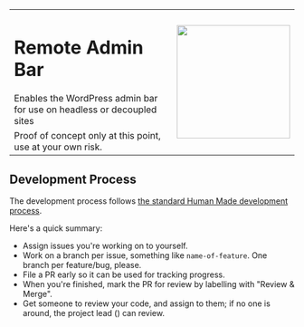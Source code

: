 <table width="100%">
	<tr>
		<td align="left" width="80%">
			<h1>Remote Admin Bar</h1> 
      Enables the WordPress admin bar for use on headless or decoupled sites
		</td>
		<td rowspan="2" width="20%">
			<img src="https://hmn.md/content/themes/hmnmd/assets/images/hm-logo.svg" width="200" />
		</td>
	</tr>
	<tr>
		<td>
			Proof of concept only at this point, use at your own risk.
		</td>
	</tr>
</table>

## Development Process

The development process follows [the standard Human Made development process](http://engineering.hmn.md/how-we-work/process/development/).

Here's a quick summary:

* Assign issues you're working on to yourself.
* Work on a branch per issue, something like `name-of-feature`. One branch per feature/bug, please.
* File a PR early so it can be used for tracking progress.
* When you're finished, mark the PR for review by labelling with "Review &amp; Merge".
* Get someone to review your code, and assign to them; if no one is around, the project lead () can review.
